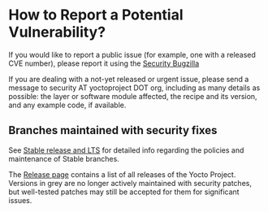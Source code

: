 How to Report a Potential Vulnerability?
========================================

If you would like to report a public issue (for example, one with a released
CVE number), please report it using the
[Security Bugzilla](https://bugzilla.yoctoproject.org/enter_bug.cgi?product=Security)

If you are dealing with a not-yet released or urgent issue, please send a
message to security AT yoctoproject DOT org, including as many details as
possible: the layer or software module affected, the recipe and its version,
and any example code, if available.

Branches maintained with security fixes
---------------------------------------

See [Stable release and LTS](https://wiki.yoctoproject.org/wiki/Stable_Release_and_LTS)
for detailed info regarding the policies and maintenance of Stable branches.

The [Release page](https://wiki.yoctoproject.org/wiki/Releases) contains a list of all
releases of the Yocto Project. Versions in grey are no longer actively maintained with
security patches, but well-tested patches may still be accepted for them for
significant issues.
